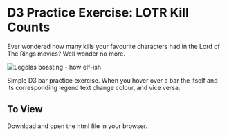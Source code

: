 # D3 Practice Exercise: LOTR Kill Counts

Ever wondered how many kills your favourite characters had in the Lord of The Rings movies? Well wonder no more. 

![Legolas boasting - how elf-ish](https://i.giphy.com/media/v1.Y2lkPTc5MGI3NjExbjRqazc2MXlnbzhtYWpyaW9kY3liMmZpc2RkOWlmZWRpbjd0dm9tbCZlcD12MV9pbnRlcm5hbF9naWZfYnlfaWQmY3Q9Zw/sSaphIDMr54ru/giphy.gif)

Simple D3 bar practice exercise. When you hover over a bar the itself and its corresponding legend text change colour, and vice versa.

## To View
Download and open the html file in your browser.
